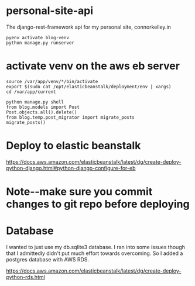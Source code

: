 # personal-site-api
The django-rest-framework api for my personal site, connorkelley.in

```
pyenv activate blog-venv
python manage.py runserver
```

# activate venv on the aws eb server #

```
source /var/app/venv/*/bin/activate
export $(sudo cat /opt/elasticbeanstalk/deployment/env | xargs)
cd /var/app/current
```

```
python manage.py shell
from blog.models import Post
Post.objects.all().delete()
from blog.temp.post_migrator import migrate_posts
migrate_posts()
```

# Deploy to elastic beanstalk
https://docs.aws.amazon.com/elasticbeanstalk/latest/dg/create-deploy-python-django.html#python-django-configure-for-eb

# Note--make sure you commit changes to git repo before deploying

# Database
I wanted to just use my db.sqlite3 database. I ran into some issues though that I admittedly didn't put much effort towards overcoming. So I added a postgres database with AWS RDS.

https://docs.aws.amazon.com/elasticbeanstalk/latest/dg/create-deploy-python-rds.html